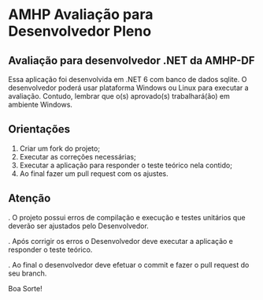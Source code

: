 # AMHP Avaliação para Desenvolvedor Pleno
## Avaliação para desenvolvedor .NET da AMHP-DF

Essa aplicação foi desenvolvida em .NET 6 com banco de dados sqlite. O desenvolvedor poderá usar plataforma Windows ou Linux para executar a avaliação. Contudo, lembrar que o(s) aprovado(s) trabalhará(ão) em ambiente Windows.

## Orientações

1. Criar um fork do projeto;
2. Executar as correções necessárias;
3. Executar a aplicação para responder o teste teórico nela contido;
4. Ao final fazer um pull request com os ajustes.

## Atenção

. O projeto possui erros de compilação e execução e testes unitários que deverão ser ajustados pelo Desenvolvedor.

. Após corrigir os erros o Desenvolvedor deve executar a aplicação e responder o teste teórico.

. Ao final o desenvolvedor deve efetuar o commit e fazer o pull request do seu branch.

Boa Sorte!
